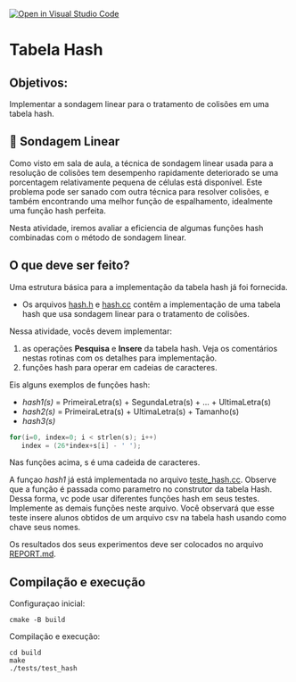 [![Open in Visual Studio Code](https://classroom.github.com/assets/open-in-vscode-c66648af7eb3fe8bc4f294546bfd86ef473780cde1dea487d3c4ff354943c9ae.svg)](https://classroom.github.com/online_ide?assignment_repo_id=7996145&assignment_repo_type=AssignmentRepo)

# Tabela Hash

## Objetivos:

Implementar a sondagem linear para o tratamento de colisões em uma tabela hash.

## 📝 Sondagem Linear

Como visto em sala de aula, a técnica de sondagem linear usada para a resolução de colisões tem desempenho rapidamente deteriorado se uma porcentagem relativamente pequena de células está disponível. Este problema pode ser sanado com outra técnica para resolver colisões, e também encontrando uma melhor função de espalhamento, idealmente uma função hash perfeita.  

Nesta atividade, iremos avaliar a eficiencia de algumas funções hash combinadas com o método de sondagem linear.

## O que deve ser feito? 

Uma estrutura básica para a implementação da tabela hash já foi fornecida. 
 - Os arquivos [hash.h](siga/include/hash.h) e [hash.cc](siga/src/hash.cc) contêm a implementação de uma tabela hash que usa sondagem linear para o tratamento de colisões.

 Nessa atividade, vocês devem implementar: 
 1. as operações **Pesquisa** e **Insere** da tabela hash. Veja os comentários nestas rotinas com os detalhes para implementação.
 2. funções hash para operar em cadeias de caracteres.
 
 Eis alguns exemplos de funções hash: 
 - *hash1(s)* = PrimeiraLetra(s) + SegundaLetra(s) + ... + UltimaLetra(s)
 - *hash2(s)* = PrimeiraLetra(s) + UltimaLetra(s) + Tamanho(s)
 - *hash3(s)*
 ```C++
 for(i=0, index=0; i < strlen(s); i++)
    index = (26*index+s[i] - ' ');
```
Nas funções acima, s é uma cadeida de caracteres.

A funçao *hash1* já está implementada no arquivo [teste_hash.cc](tests/teste_hash.cc). Observe que a função é
passada como parametro no construtor da tabela Hash. Dessa forma,
vc pode usar diferentes funções hash em seus testes. Implemente as demais funções neste arquivo. Você observará
que esse teste insere alunos obtidos de um arquivo csv na tabela hash usando como chave seus nomes.

Os resultados dos seus experimentos deve ser colocados no arquivo [REPORT.md](REPORT.md).

## Compilação e execução
Configuraçao inicial:

```
cmake -B build 
```
Compilação e execução:

```
cd build 
make
./tests/test_hash
```

